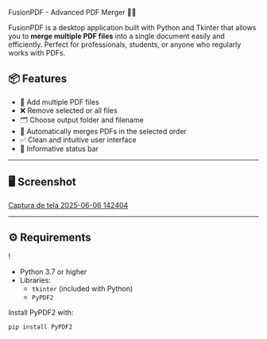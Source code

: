  FusionPDF - Advanced PDF Merger 🧩📄

FusionPDF is a desktop application built with Python and Tkinter that allows you to **merge multiple PDF files** into a single document easily and efficiently. Perfect for professionals, students, or anyone who regularly works with PDFs.

## 📦 Features

- 📁 Add multiple PDF files
- ❌ Remove selected or all files
- 🗂 Choose output folder and filename
- 🔗 Automatically merges PDFs in the selected order
- ✅ Clean and intuitive user interface
- 📝 Informative status bar

---

## 🖥 Screenshot
[Captura de tela 2025-06-06 142404](https://github.com/user-attachments/assets/75cc15c4-3cba-4312-ac5d-76490b2064c8)


---

## ⚙️ Requirements
!

- Python 3.7 or higher
- Libraries:
  - `tkinter` (included with Python)
  - `PyPDF2`

Install PyPDF2 with:

```bash
pip install PyPDF2
